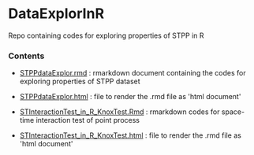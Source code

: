 # DataExplorInR
Repo containing codes for exploring properties of STPP in R

### Contents

- [STPPdataExplor.rmd](STPPdataExplor.rmd) : rmarkdown document containing the codes for exploring properties of STPP dataset
- [STPPdataExplor.html](STPPdataExplor.html) : file to render the .rmd file as 'html document' 

- [STInteractionTest_in_R_KnoxTest.Rmd](STInteractionTest_in_R_KnoxTest.Rmd) : rmarkdown codes for space-time interaction test of point process
- [STInteractionTest_in_R_KnoxTest.html](STInteractionTest_in_R_KnoxTest.html) : file to render the .rmd file as 'html document' 
